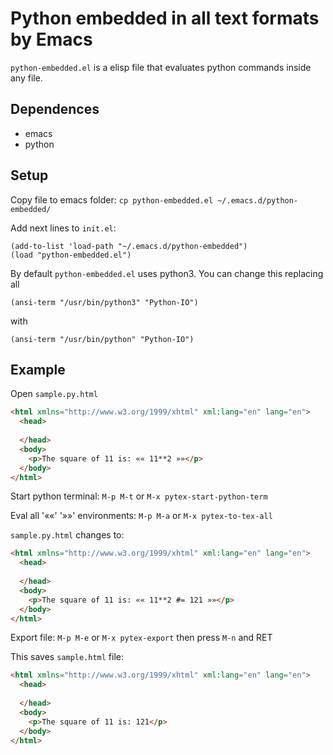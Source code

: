 # Python embedded in all text formats by Emacs

`python-embedded.el` is a elisp file that evaluates python commands inside any file.

## Dependences

- emacs
- python

## Setup

Copy file to emacs folder: `cp python-embedded.el ~/.emacs.d/python-embedded/`

Add next lines to `init.el`:

```
(add-to-list 'load-path "~/.emacs.d/python-embedded")
(load "python-embedded.el")
```

By default `python-embedded.el` uses python3. You can change this replacing all

```
(ansi-term "/usr/bin/python3" "Python-IO")
```

with

```
(ansi-term "/usr/bin/python" "Python-IO")
```

## Example

Open `sample.py.html`

```html
<html xmlns="http://www.w3.org/1999/xhtml" xml:lang="en" lang="en">
  <head>
    
  </head>
  <body>
    <p>The square of 11 is: «« 11**2 »»</p>
  </body>
</html>
```

Start python terminal: `M-p M-t` or `M-x pytex-start-python-term`

Eval all '««' '»»' environments: `M-p M-a` or `M-x pytex-to-tex-all`

`sample.py.html` changes to:

```html
<html xmlns="http://www.w3.org/1999/xhtml" xml:lang="en" lang="en">
  <head>
    
  </head>
  <body>
    <p>The square of 11 is: «« 11**2 #= 121 »»</p>
  </body>
</html>
```

Export file: `M-p M-e` or `M-x pytex-export` then press `M-n` and RET

This saves `sample.html` file:

```html
<html xmlns="http://www.w3.org/1999/xhtml" xml:lang="en" lang="en">
  <head>
    
  </head>
  <body>
    <p>The square of 11 is: 121</p>
  </body>
</html>
```
